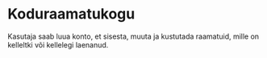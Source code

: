 # Koduraamatukogu
Kasutaja saab luua konto, et sisesta, muuta ja kustutada raamatuid, mille on kelleltki või kellelegi laenanud.
